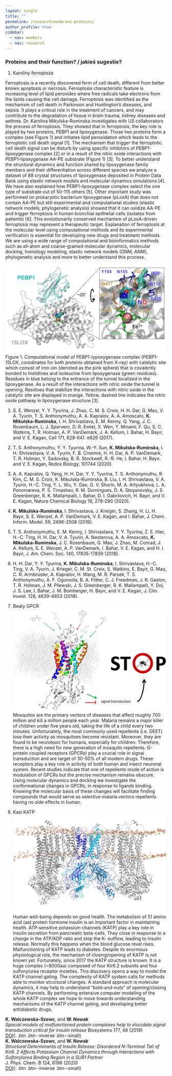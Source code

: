 ```yaml
---
layout: single
title: ""
permalink: /research/membrane-proteins/
author_profile: true
sidebar:
  - nav: members
  - nav: research
---
```


### Proteins and their function? / jakieś sugestie?

1. Karoliny ferroptoza

Ferroptosis is a recently discovered form of cell death, different from better known apoptosis or necrosis. Ferroptosis characteristic feature is increasing level of lipid peroxides where free radicals take electrons from the lipids causing the cell damage. Ferroptosis was identified as the mechanism of cell death in Parkinson and Huntington’s diseases, and sepsis. It plays a critical role in the treatment of cancers, and may contribute to the degradation of tissue in brain trauma, kidney diseases and asthma. 
Dr. Karolina Mikulska-Ruminska investigates with US collaborators the process of ferroptosis. They showed that in ferroptosis, the key role is played by two proteins, PEBP1 and lipoxygenase. Those two proteins form a complex (see Figure 1) and initiates lipid peroxidation which leads to the ferroptotic cell death signal [1]. The mechanism that trigger the ferroptotic cell death signal can be disturb by using specific inhibitors of PEBP1-lipoxygenase complex [2] or in a result of the nitric oxide interactions with PEBP1-lipoxygenase AA-PE substrate (Figure 1) [3]. To better understand the structural dynamics and function shared by lipoxygenase family members and their differentiation across different species we analyze a dataset of 88 crystal structures of lipoxygenase deposited in Protein Data Bank using elastic network models and molecular dynamics simulations [4]. We have also explained how PEBP1-lipoxygenase complex select the one type of substrate out of 50-115 others [5]. Other important study was performed on prokaryotic bacterium lipoxygenase (pLoxA) that does not contain AA-PE but still experimental and computational studies (elastic network models, phylogenetic analysis) showed that it can oxidize AA-PE and trigger ferroptosis in human bronchial epithelial cells (isolates from patients) [6]. This evolutionarily conserved mechanism of pLoxA-driven ferroptosis may represent a therapeutic target.
Explanation of ferroptosis at the molecular level using computational methods and its experimental verification is essential for developing new drugs and treatment methods. We are using a wide range of computational and bioinformatics methods such as all-atom and coarse-grained molecular dynamics, molecular docking, homology modeling, elastic network models (GNM, ANM), phylogenetic analysis and more to better understand this process.

 ![alt tag](/assets/images/ferroptoza.png)   
Figure 1. Computational model of PEBP1-lypoxygenase complex (PEBP1-15LOX, coordinates for both proteins obtained from X-ray) with catalytic site which consist of iron ion (denoted as the pink sphere) that is covalently bonded to histidines and isoleucine from lipoxygenase (green residues). Residues in blue belong to the entrance of the tunnel localized in the lipoxygenase. As a result of the interactions with nitric oxide the tunnel is opening. Residues that stabilize the interactions with nitric oxide in the catalytic site are displayed in orange. Yellow, dashed line indicates the nitric oxide pathway in lipoxygenase structure [3].


1.	S. E. Wenzel, Y. Y. Tyurina, J. Zhao, C. M. S. Croix, H. H. Dar, G. Mao, V. A. Tyurin, T. S. Anthonymuthu, A. A. Kapralov, A. A. Amoscato, __K. Mikulska-Ruminska__, I. H. Shrivastava, E. M. Kenny, Q. Yang, J. C. Rosenbaum, L. J. Sparvero, D. R. Emlet, X. Wen, Y. Minami, F. Qu, S. C. Watkins, T. R. Holman, A. P. VanDemark, J. A. Kellum, I. Bahar, H. Bayır, and V. E. Kagan, Cell 171, 628-641. e626 (2017).
2.	T. S. Anthonymuthu, Y. Y. Tyurina, W.-Y. Sun, __K. Mikulska-Ruminska__, I. H. Shrivastava, V. A. Tyurin, F. B. Cinemre, H. H. Dar, A. P. VanDemark, T. R. Holman, Y. Sadovsky, B. R. Stockwell, R.-R. He, I. Bahar, H. Bayır, and V. E. Kagan, Redox Biology, 101744 (2020).
3.	A. A. Kapralov, Q. Yang, H. H. Dar, Y. Y. Tyurina, T. S. Anthonymuthu, R. Kim, C. M. S. Croix, K. Mikulska-Ruminska, B. Liu, I. H. Shrivastava, V. A. Tyurin, H.-C. Ting, Y. L. Wu, Y. Gao, G. V. Shurin, M. A. Artyukhova, L. A. Ponomareva, P. S. Timashev, R. M. Domingues, D. A. Stoyanovsky, J. S. Greenberger, R. K. Mallampalli, I. Bahar, D. I. Gabrilovich, H. Bayır, and V. E. Kagan, Nature Chemical Biology 16, 278-290 (2020).
4.	__K. Mikulska-Ruminska__, I. Shrivastava, J. Krieger, S. Zhang, H. Li, H. Bayır, S. E. Wenzel, A. P. VanDemark, V. E. Kagan, and I. Bahar, J. Chem. Inform. Model. 59, 2496-2508 (2019).
5.	T. S. Anthonymuthu, E. M. Kenny, I. Shrivastava, Y. Y. Tyurina, Z. E. Hier, H.-C. Ting, H. H. Dar, V. A. Tyurin, A. Nesterova, A. A. Amoscato, __K. Mikulska-Ruminska__, J. C. Rosenbaum, G. Mao, J. Zhao, M. Conrad, J. A. Kellum, S. E. Wenzel, A. P. VanDemark, I. Bahar, V. E. Kagan, and H. l. Bayir, J. Am. Chem. Soc. 140, 17835-17839 (2018).
6.	H. H. Dar, Y. Y. Tyurina, __K. Mikulska-Ruminska__, I. Shrivastava, H.-C. Ting, V. A. Tyurin, J. Krieger, C. M. St. Croix, S. Watkins, E. Bayir, G. Mao, C. R. Armbruster, A. Kapralov, H. Wang, M. R. Parsek, T. S. Anthonymuthu, A. F. Ogunsola, B. A. Flitter, C. J. Freedman, J. R. Gaston, T. R. Holman, J. M. Pilewski, J. S. Greenberger, R. K. Mallampalli, Y. Doi, J. S. Lee, I. Bahar, J. M. Bomberger, H. Bayır, and V. E. Kagan, J. Clin. Invest. 128, 4639-4653 (2018).

2. Beaty GPCR
 ![alt tag](/assets/images/Komary.jpg)  
 Mosquitos are the primary vectors of diseases that affect roughly 700 million and kill a million people each year. Malaria remains a major killer of children under five years old, taking the life of a child every two minutes. Unfortunately, the most commonly used repellents (i.e. DEET) lose their activity as mosquitoes become resistant. Moreover, they are found to be neurotoxic for humans, especially for children. Therefore, there is a high need for new generation of mosquito repellents.
        G-protein coupled receptors (GPCRs) play a crucial role in signal transduction and are target of 30-50% of all modern drugs. These receptors play a key role in activity of both human and insect neuronal system. Recent studies indicate that one of repellents mode of action is modulation of GPCRs but the precise mechanism remains obscure.
        Using molecular dynamics and docking we investigate the conformational changes in GPCRs, in response to ligands binding. Knowing the molecular basis of these changes will facilitate finding compounds that would serve as selective malaria vectors repellents having no side effects in human.

3. Kasi KATP  
 ![alt tag](/assets/images/KATP.png)   
Human well-being depends on good health. The metabolism of 51 amino acid (aa) protein hormone insulin is an important factor in maintaining health. ATP-sensitive potassium channels (KATP) play a key role in insulin secretion from pancreatic beta-cells. They close in response to a change in the ATP/ADP ratio and stop the K- outflow, leading to insulin release. Normally this happens when the blood glucose revel rises. Malfunctioning of KATP leads to diabetes. Despite its enormous physiological role, the mechanism of closing/opening of KATP is not known yet. Fortunately, since 2017 the KATP structure is known. It is a huge complex (~8000aa) composed of four Kir6.2 subunits and four sulfonylurea receptor moieties. This discovery opens a way to model the KATP channel gating. The complexity of KATP system calls for methods able to monitor structural changes. A standard approach is molecular dynamics, it may help to understand “bold-and-nuts” of opening/closing KATP channels. By performing extensive computer modeling of the whole KATP complex we hope to move towards understanding mechanisms of the KATP channel gating, and developing better antidiabetic drugs.


__K. Walczewska-Szewc__, and __W. Nowak__  
*Spacial models of malfunctioned protein complexes help to elucidate signal transduction critical for insulin release*
Biosystems 177, 48 (2019)  
[DOI](https://doi.org/10.1016/j.biosystems.2018.11.001){: .btn .btn--inverse .btn--small}   
__K. Walczewska-Szewc__, and __W. Nowak__  
*Structural Determinants of Insulin Release: Disordered N-Terminal Tail of Kir6. 2 Affects Potassium Channel Dynamics through Interactions with Sulfonylurea Binding Region in a SUR1 Partner*  
J. Phys. Chem. B 124, 6198 (2020)  
[DOI](https://pubs.acs.org/doi/10.1021/acs.jpcb.0c02720){: .btn .btn--inverse .btn--small}  





